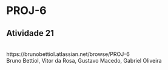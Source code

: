 # PROJ-6
<h2>Atividade 21</h2> <br>
https://brunobettiol.atlassian.net/browse/PROJ-6 <br>
Bruno Bettiol, Vitor da Rosa, Gustavo Macedo, Gabriel Oliveira
